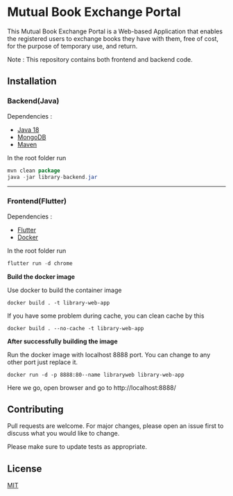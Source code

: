 # Mutual Book Exchange Portal

This Mutual Book Exchange Portal is a Web-based Application that enables the registered 
users to exchange books they have with them, free of cost, for the purpose of temporary use, and 
return.

Note : This repository contains both frontend and backend code.

## Installation

### Backend(Java)

Dependencies :

* [Java 18](https://www.oracle.com/java/technologies/downloads/)
* [MongoDB](https://www.mongodb.com/try/download/community)
* [Maven](https://maven.apache.org/install.html)

In the root folder run

```java
mvn clean package
java -jar library-backend.jar
```
---

### Frontend(Flutter)

Dependencies :

* [Flutter](https://docs.flutter.dev/)
* [Docker](https://docs.docker.com/)

In the root folder run

```dart
flutter run -d chrome
```

**Build the docker image** 

Use docker to build the container image
```
docker build . -t library-web-app
```
If you have some problem during cache, you can clean cache by this
```
docker build . --no-cache -t library-web-app
```

**After successfully building the image**

Run the docker image with localhost 8888 port. You can change to any other port just replace it.
```
docker run -d -p 8888:80--name libraryweb library-web-app
```

Here we go, open browser and go to http://localhost:8888/


## Contributing
Pull requests are welcome. For major changes, please open an issue first to discuss what you would like to change.

Please make sure to update tests as appropriate.

## License
[MIT](https://choosealicense.com/licenses/mit/)
